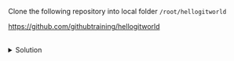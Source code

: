 

Clone the following repository into local folder `/root/hellogitworld`

https://github.com/githubtraining/hellogitworld

<br>
<details><summary>Solution</summary>
<br>

```plain
cd /root
git clone https://github.com/githubtraining/hellogitworld.git
```{{exec}}

</details>

